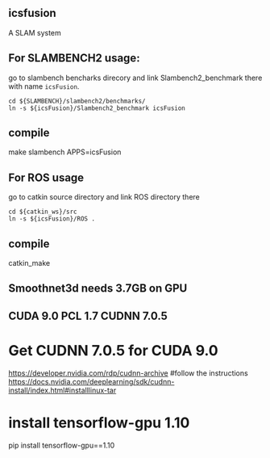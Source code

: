 ## icsfusion

A SLAM system

## For SLAMBENCH2 usage:
go to slambench bencharks direcory and link Slambench2_benchmark there with  name `icsFusion`.

```console
cd ${SLAMBENCH}/slambench2/benchmarks/
ln -s ${icsFusion}/Slambench2_benchmark icsFusion
```

## compile

make slambench APPS=icsFusion

## For ROS usage

go to catkin source directory and link ROS directory there


```console
cd ${catkin_ws}/src
ln -s ${icsFusion}/ROS .
```
## compile

catkin_make

## Smoothnet3d needs 3.7GB on GPU
## CUDA 9.0 PCL 1.7 CUDNN 7.0.5
# Get CUDNN 7.0.5 for CUDA 9.0
https://developer.nvidia.com/rdp/cudnn-archive
#follow the instructions 
https://docs.nvidia.com/deeplearning/sdk/cudnn-install/index.html#installlinux-tar

# install tensorflow-gpu 1.10
pip install tensorflow-gpu==1.10
